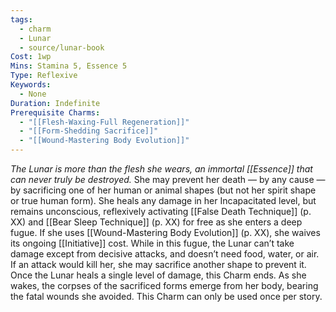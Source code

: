 ```yaml
---
tags:
  - charm
  - Lunar
  - source/lunar-book
Cost: 1wp
Mins: Stamina 5, Essence 5
Type: Reflexive
Keywords:
  - None
Duration: Indefinite
Prerequisite Charms:
  - "[[Flesh-Waxing-Full Regeneration]]"
  - "[[Form-Shedding Sacrifice]]"
  - "[[Wound-Mastering Body Evolution]]"
---
```

*The Lunar is more than the flesh she wears, an immortal [[Essence]] that can never truly be destroyed.*
She may prevent her death — by any cause — by sacrificing one of her human or animal shapes (but not her spirit shape or true human form). She heals any damage in her Incapacitated level, but remains unconscious, reflexively activating [[False Death Technique]] (p. XX) and [[Bear Sleep Technique]] (p. XX) for free as she enters a deep fugue. If she uses [[Wound-Mastering Body Evolution]] (p. XX), she waives its ongoing [[Initiative]] cost. While in this fugue, the Lunar can’t take damage except from decisive attacks, and doesn’t need food, water, or air. If an attack would kill her, she may sacrifice another shape to prevent it. Once the Lunar heals a single level of damage, this Charm ends. As she wakes, the corpses of the sacrificed forms emerge from her body, bearing the fatal wounds she avoided. This Charm can only be used once per story.